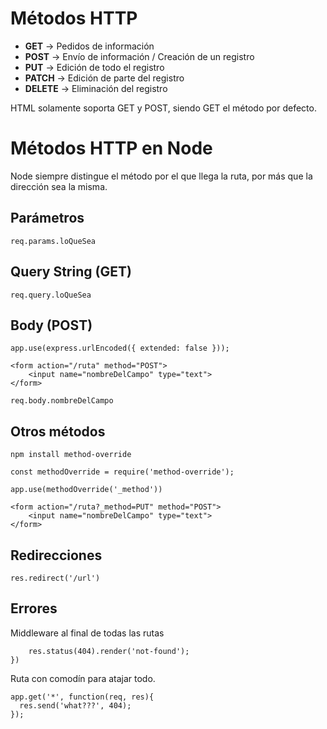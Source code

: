# Métodos HTTP

- **GET** → Pedidos de información
- **POST** → Envío de información / Creación de un registro
- **PUT** → Edición de todo el registro
- **PATCH** → Edición de parte del registro
- **DELETE** → Eliminación del registro

HTML solamente soporta GET y POST, siendo GET el método por defecto.

# Métodos HTTP en Node

Node siempre distingue el método por el que llega la ruta, por más que la dirección sea la misma.

## Parámetros

`req.params.loQueSea`

## Query String (GET)

`req.query.loQueSea`

## Body (POST)

`app.use(express.urlEncoded({ extended: false }));`

```
<form action="/ruta" method="POST">
    <input name="nombreDelCampo" type="text">
</form>
```

`req.body.nombreDelCampo`

## Otros métodos

`npm install method-override`

`const methodOverride = require('method-override');`

`app.use(methodOverride('_method'))`

```
<form action="/ruta?_method=PUT" method="POST">
    <input name="nombreDelCampo" type="text">
</form>
```

## Redirecciones

`res.redirect('/url')`

## Errores

Middleware al final de todas las rutas


```app.use((req, res, next) => {
    res.status(404).render('not-found');
})

```

Ruta con comodín para atajar todo.

```
app.get('*', function(req, res){
  res.send('what???', 404);
});

```